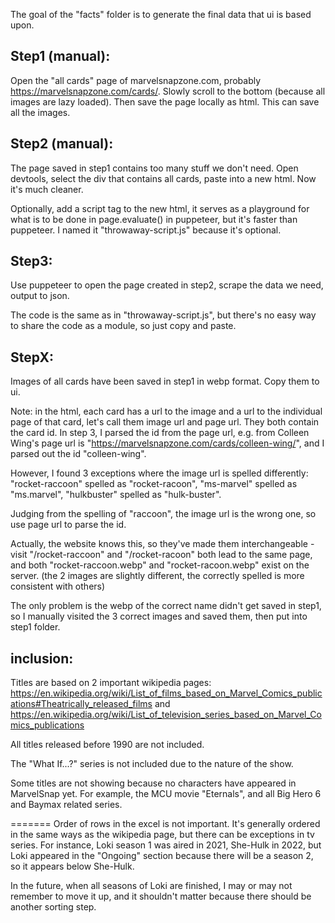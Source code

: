 The goal of the "facts" folder is to generate the final data that ui is based upon.

## Step1 (manual):

Open the "all cards" page of marvelsnapzone.com, probably https://marvelsnapzone.com/cards/. Slowly scroll to the bottom (because all images are lazy loaded). Then save the page locally as html. This can save all the images.

## Step2 (manual):

The page saved in step1 contains too many stuff we don't need. Open devtools, select the div that contains all cards, paste into a new html. Now it's much cleaner.

Optionally, add a script tag to the new html, it serves as a playground for what is to be done in page.evaluate() in puppeteer, but it's faster than puppeteer. I named it "throwaway-script.js" because it's optional.

## Step3:

Use puppeteer to open the page created in step2, scrape the data we need, output to json.

The code is the same as in "throwaway-script.js", but there's no easy way to share the code as a module, so just copy and paste.

## StepX:

Images of all cards have been saved in step1 in webp format. Copy them to ui.

Note: in the html, each card has a url to the image and a url to the individual page of that card, let's call them image url and page url. They both contain the card id. In step 3, I parsed the id from the page url, e.g. from Colleen Wing's page url is "https://marvelsnapzone.com/cards/colleen-wing/", and I parsed out the id "colleen-wing".

However, I found 3 exceptions where the image url is spelled differently: "rocket-raccoon" spelled as "rocket-racoon", "ms-marvel" spelled as "ms.marvel", "hulkbuster" spelled as "hulk-buster".

Judging from the spelling of "raccoon", the image url is the wrong one, so use page url to parse the id.

Actually, the website knows this, so they've made them interchangeable - visit "/rocket-raccoon" and "/rocket-racoon" both lead to the same page, and both "rocket-raccoon.webp" and "rocket-racoon.webp" exist on the server. (the 2 images are slightly different, the correctly spelled is more consistent with others)

The only problem is the webp of the correct name didn't get saved in step1, so I manually visited the 3 correct images and saved them, then put into step1 folder.

## inclusion:

Titles are based on 2 important wikipedia pages: https://en.wikipedia.org/wiki/List_of_films_based_on_Marvel_Comics_publications#Theatrically_released_films and https://en.wikipedia.org/wiki/List_of_television_series_based_on_Marvel_Comics_publications

All titles released before 1990 are not included.

The "What If...?" series is not included due to the nature of the show.

Some titles are not showing because no characters have appeared in MarvelSnap yet. For example, the MCU movie "Eternals", and all Big Hero 6 and Baymax related series.

=======
Order of rows in the excel is not important. It's generally ordered in the same ways as the wikipedia page, but there can be exceptions in tv series. For instance, Loki season 1 was aired in 2021, She-Hulk in 2022, but Loki appeared in the "Ongoing" section because there will be a season 2, so it appears below She-Hulk.

In the future, when all seasons of Loki are finished, I may or may not remember to move it up, and it shouldn't matter because there should be another sorting step.
